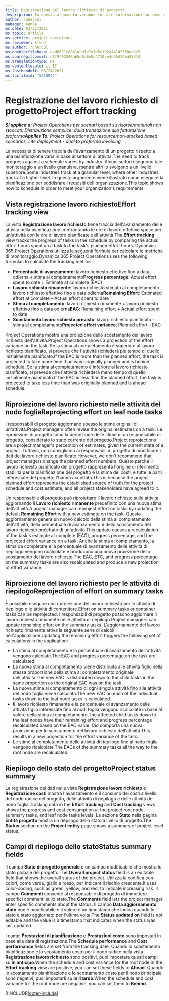 ```yaml
---
title: Registrazione del lavoro richiesto di progetto
description: In questo argomento vengono fornite informazioni su come registrare il lavoro richiesto di progetto e l'avanzamento del lavoro.
author: ruhercul
manager: AnnBe
ms.date: 03/22/2021
ms.topic: article
ms.service: project-operations
ms.reviewer: kfend
ms.author: ruhercul
ms.openlocfilehash: ead8821c8861ded1e7afd5c192af414f758edef9
ms.sourcegitcommit: a1f9f92546ab5d8d8e5a4710ce4c96414ea55d14
ms.translationtype: HT
ms.contentlocale: it-IT
ms.lasthandoff: 03/24/2021
ms.locfileid: "5710945"
---
```

# <a name="project-effort-tracking"></a><span data-ttu-id="7b849-103">Registrazione del lavoro richiesto di progetto</span><span class="sxs-lookup"><span data-stu-id="7b849-103">Project effort tracking</span></span>

<span data-ttu-id="7b849-104">_**Si applica a:** Project Operations per scenari basati su risorse/materiali non stoccati, Distribuzione semplice: dalla transazione alla fatturazione proforma_</span><span class="sxs-lookup"><span data-stu-id="7b849-104">_**Applies To:** Project Operations for resource/non-stocked based scenarios, Lite deployment - deal to proforma invoicing_</span></span>

<span data-ttu-id="7b849-105">La necessità di tenere traccia dell'avanzamento di un progetto rispetto a una pianificazione varia in base al settore di attività.</span><span class="sxs-lookup"><span data-stu-id="7b849-105">The need to track progress against a schedule varies by industry.</span></span> <span data-ttu-id="7b849-106">Alcuni settori eseguono tale monitoraggio a un livello granulare, mentre altri lo svolgono a un livello superiore.</span><span class="sxs-lookup"><span data-stu-id="7b849-106">Some industries track at a granular level, where other industries track at a higher level.</span></span> <span data-ttu-id="7b849-107">In questo argomento viene illustrato come eseguire la pianificazione per soddisfare i requisiti dell'organizzazione.</span><span class="sxs-lookup"><span data-stu-id="7b849-107">This topic shows how to schedule in order to meet your organization's requirements.</span></span>

## <a name="effort-tracking-view"></a><span data-ttu-id="7b849-108">Vista registrazione lavoro richiesto</span><span class="sxs-lookup"><span data-stu-id="7b849-108">Effort tracking view</span></span>

<span data-ttu-id="7b849-109">La vista **Registrazione lavoro richiesto** tiene traccia dell'avanzamento delle attività nella pianificazione confrontando le ore di lavoro effettive spese per un'attività con le ore di lavoro pianificate dell'attività.</span><span class="sxs-lookup"><span data-stu-id="7b849-109">The **Effort tracking** view tracks the progress of tasks in the schedule by comparing the actual effort hours spent on a task to the task's planned effort hours.</span></span> <span data-ttu-id="7b849-110">Dynamics 365 Project Operations utilizza le seguenti formule per calcolare le metriche di monitoraggio:</span><span class="sxs-lookup"><span data-stu-id="7b849-110">Dynamics 365 Project Operations uses the following formulas to calculate the tracking metrics:</span></span>

- <span data-ttu-id="7b849-111">**Percentuale di avanzamento**: lavoro richiesto effettivo fino a data odierna ÷ stima al completamento</span><span class="sxs-lookup"><span data-stu-id="7b849-111">**Progress percentage**: Actual effort spent to date ÷ Estimate at complete (EAC)</span></span> 
- <span data-ttu-id="7b849-112">**Lavoro richiesto rimanente**: lavoro richiesto stimato al completamento - lavoro richiesto effettivo fino a data odierna</span><span class="sxs-lookup"><span data-stu-id="7b849-112">**Remaining Effort**: Estimated effort at complete – Actual effort spent to date</span></span> 
- <span data-ttu-id="7b849-113">**Stima al completamento**: lavoro richiesto rimanente + lavoro richiesto effettivo fino a data odierna</span><span class="sxs-lookup"><span data-stu-id="7b849-113">**EAC**: Remaining effort + Actual effort spent to date</span></span> 
- <span data-ttu-id="7b849-114">**Scostamento lavoro richiesto previsto**: lavoro richiesto pianificato - stima al completamento</span><span class="sxs-lookup"><span data-stu-id="7b849-114">**Projected effort variance**: Planned effort – EAC</span></span>

<span data-ttu-id="7b849-115">Project Operations mostra una proiezione dello scostamento del lavoro richiesto dell'attività.</span><span class="sxs-lookup"><span data-stu-id="7b849-115">Project Operations shows a projection of the effort variance on the task.</span></span> <span data-ttu-id="7b849-116">Se la stima al completamento è superiore al lavoro richiesto pianificato, si prevede che l'attività richiederà più tempo di quello inizialmente pianificato.</span><span class="sxs-lookup"><span data-stu-id="7b849-116">If the EAC is more than the planned effort, the task is projected to take more time than was originally planned and is behind schedule.</span></span> <span data-ttu-id="7b849-117">Se la stima al completamento è inferiore al lavoro richiesto pianificato, si prevede che l'attività richiederà meno tempo di quello inizialmente pianificato.</span><span class="sxs-lookup"><span data-stu-id="7b849-117">If the EAC is less than the planned effort, the task is projected to take less time than was originally planned and is ahead schedule.</span></span>

## <a name="reprojecting-effort-on-leaf-node-tasks"></a><span data-ttu-id="7b849-118">Riproiezione del lavoro richiesto nelle attività del nodo foglia</span><span class="sxs-lookup"><span data-stu-id="7b849-118">Reprojecting effort on leaf node tasks</span></span>

<span data-ttu-id="7b849-119">I responsabili di progetto aggiornano spesso le stime originali di un'attività.</span><span class="sxs-lookup"><span data-stu-id="7b849-119">Project managers often revise the original estimates on a task.</span></span> <span data-ttu-id="7b849-120">Le riproiezioni di progetto sono la percezione delle stime di un responsabile di progetto, considerato lo stato corrente del progetto.</span><span class="sxs-lookup"><span data-stu-id="7b849-120">Project reprojections are a project manager's perception of estimates, given the current state of a project.</span></span> <span data-ttu-id="7b849-121">Tuttavia, non consigliamo ai responsabili di progetto di modificare i dati del lavoro richiesto pianificato.</span><span class="sxs-lookup"><span data-stu-id="7b849-121">However, we don't recommend that project managers change the planned effort numbers.</span></span> <span data-ttu-id="7b849-122">Questo perché il lavoro richiesto pianificato del progetto rappresenta l'origine di riferimento stabilita per la pianificazione del progetto e la stima dei costi, e tutte le parti interessate del progetto l'hanno accettata.</span><span class="sxs-lookup"><span data-stu-id="7b849-122">This is because the project planned effort represents the established source of truth for the project schedule and cost estimate, and all project stakeholders have agreed to it.</span></span>

<span data-ttu-id="7b849-123">Un responsabile di progetto può riproiettare il lavoro richiesto sulle attività aggiornando il **Lavoro richiesto rimanente** predefinito con una nuova stima dell'attività.</span><span class="sxs-lookup"><span data-stu-id="7b849-123">A project manager can reproject effort on tasks by updating the default **Remaining Effort** with a new estimate on the task.</span></span> <span data-ttu-id="7b849-124">Questo aggiornamento genera un nuovo calcolo della stima al completamento dell'attività, della percentuale di avanzamento e dello scostamento del lavoro richiesto proiettato di un'attività.</span><span class="sxs-lookup"><span data-stu-id="7b849-124">This update causes a recalculation of the task's estimate at complete (EAC), progress percentage, and the projected effort variance on a task.</span></span> <span data-ttu-id="7b849-125">Anche la stima al completamento, la stima da completare e la percentuale di avanzamento delle attività di riepilogo vengono ricalcolate e producono una nuova proiezione dello scostamento del lavoro richiesto.</span><span class="sxs-lookup"><span data-stu-id="7b849-125">The EAC, ETC, and progress percentage on the summary tasks are also recalculated and produce a new projection of effort variance.</span></span>

## <a name="reprojection-of-effort-on-summary-tasks"></a><span data-ttu-id="7b849-126">Riproiezione del lavoro richiesto per le attività di riepilogo</span><span class="sxs-lookup"><span data-stu-id="7b849-126">Reprojection of effort on summary tasks</span></span>

<span data-ttu-id="7b849-127">È possibile eseguire una riproiezione del lavoro richiesto per le attività di riepilogo o le attività di contenitore.</span><span class="sxs-lookup"><span data-stu-id="7b849-127">Effort on summary tasks or container tasks can be reprojected.</span></span> <span data-ttu-id="7b849-128">I responsabili di progetto possono aggiornare il lavoro richiesto rimanente nelle attività di riepilogo.</span><span class="sxs-lookup"><span data-stu-id="7b849-128">Project managers can update remaining effort on the summary tasks.</span></span> <span data-ttu-id="7b849-129">L'aggiornamento del lavoro richiesto rimanente attiva la seguente serie di calcoli nell'applicazione:</span><span class="sxs-lookup"><span data-stu-id="7b849-129">Updating the remaining effort triggers the following set of calculations in the application:</span></span>

- <span data-ttu-id="7b849-130">La stima al completamento e la percentuale di avanzamento dell'attività vengono calcolate.</span><span class="sxs-lookup"><span data-stu-id="7b849-130">The EAC and progress percentage on the task are calculated.</span></span>
- <span data-ttu-id="7b849-131">La nuova stima al completamento viene distribuita alle attività figlio nella stessa proporzione della stima al completamento originale dell'attività.</span><span class="sxs-lookup"><span data-stu-id="7b849-131">The new EAC is distributed down to the child tasks in the same proportion as the original EAC was on the task.</span></span>
- <span data-ttu-id="7b849-132">La nuova stima al completamento di ogni singola attività fino alle attività del nodo foglia viene calcolata.</span><span class="sxs-lookup"><span data-stu-id="7b849-132">The new EAC on each of the individual tasks down to the leaf node tasks is calculated.</span></span> 
- <span data-ttu-id="7b849-133">Il lavoro richiesto rimanente e la percentuale di avanzamento delle attività figlio interessate fino ai nodi foglia vengono ricalcolate in base al valore della stima al completamento.</span><span class="sxs-lookup"><span data-stu-id="7b849-133">The affected child tasks down to the leaf nodes have their remaining effort and progress percentage recalculated based on the EAC value.</span></span> <span data-ttu-id="7b849-134">Ciò comporta una nuova proiezione per lo scostamento del lavoro richiesto dell'attività.</span><span class="sxs-lookup"><span data-stu-id="7b849-134">This results in a new projection for the effort variance of the task.</span></span> 
- <span data-ttu-id="7b849-135">Le stime al completamento delle attività di riepilogo fino al nodo foglia vengono ricalcolate.</span><span class="sxs-lookup"><span data-stu-id="7b849-135">The EACs of the summary tasks all the way to the root node are recalculated.</span></span>


## <a name="project-status-summary"></a><span data-ttu-id="7b849-136">Riepilogo dello stato del progetto</span><span class="sxs-lookup"><span data-stu-id="7b849-136">Project status summary</span></span>

<span data-ttu-id="7b849-137">La registrazione dei dati nelle viste **Registrazione lavoro richiesto** e **Registrazione costi** mostra l'avanzamento e il consumo dei costi a livello del nodo radice del progetto, delle attività di riepilogo e delle attività del nodo foglia.</span><span class="sxs-lookup"><span data-stu-id="7b849-137">Tracking data in the **Effort tracking** and **Cost tracking** views shows the progress and cost consumption at the project root node, summary tasks, and leaf node tasks levels.</span></span> <span data-ttu-id="7b849-138">La sezione **Stato** nella pagina **Entità progetto** mostra un riepilogo dello stato a livello di progetto.</span><span class="sxs-lookup"><span data-stu-id="7b849-138">The **Status** section on the **Project entity** page shows a summary of project-level status.</span></span>

## <a name="status-summary-fields"></a><span data-ttu-id="7b849-139">Campi di riepilogo dello stato</span><span class="sxs-lookup"><span data-stu-id="7b849-139">Status summary fields</span></span>

<span data-ttu-id="7b849-140">Il campo **Stato di progetto generale** è un campo modificabile che mostra lo stato globale del progetto.</span><span class="sxs-lookup"><span data-stu-id="7b849-140">The **Overall project status** field is an editable field that shows the overall status of the project.</span></span> <span data-ttu-id="7b849-141">Utilizza la codifica con colori, come verde, giallo e rosso, per indicare il rischio crescente.</span><span class="sxs-lookup"><span data-stu-id="7b849-141">It uses color-coding, such as green, yellow, and red, to indicate increasing risk.</span></span> <span data-ttu-id="7b849-142">Il campo **Commenti** consente al responsabile di progetto di immettere specifici commenti sullo stato.</span><span class="sxs-lookup"><span data-stu-id="7b849-142">The **Comments** field lets the project manager enter specific comments about the status.</span></span> <span data-ttu-id="7b849-143">Il campo **Data aggiornamento stato** non è modificabile e il valore è un timestamp che indica quando lo stato è stato aggiornato per l'ultima volta.</span><span class="sxs-lookup"><span data-stu-id="7b849-143">The **Status updated on** field is not editable and the value is a timestamp that indicates when the status was last updated.</span></span>

<span data-ttu-id="7b849-144">I campi **Prestazioni di pianificazione** e **Prestazioni costo** sono impostati in base alla data di registrazione.</span><span class="sxs-lookup"><span data-stu-id="7b849-144">The **Schedule performance** and **Cost performance** fields are set from the tracking date.</span></span> <span data-ttu-id="7b849-145">Quando lo scostamento pianificazione e lo scostamento costo per il nodo radice nella vista **Registrazione lavoro richiesto** sono positivi, puoi impostare questi campi su **In anticipo**.</span><span class="sxs-lookup"><span data-stu-id="7b849-145">When the schedule and cost variance for the root node in the **Effort tracking** view are positive, you can set these fields to **Ahead**.</span></span> <span data-ttu-id="7b849-146">Quando lo scostamento pianificazione e lo scostamento costo per il nodo principale sono negativi, puoi impostarli su **In ritardo**.</span><span class="sxs-lookup"><span data-stu-id="7b849-146">When the schedule and cost variance for the root node are negative, you can set them to **Behind**.</span></span>


[!INCLUDE[footer-include](../includes/footer-banner.md)]
